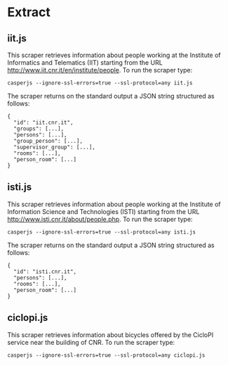# Extract

## iit.js

This scraper retrieves information about people working at the Institute of Informatics and Telematics (IIT) starting from the URL http://www.iit.cnr.it/en/institute/people. To run the scraper type:
```
casperjs --ignore-ssl-errors=true --ssl-protocol=any iit.js
```

The scraper returns on the standard output a JSON string structured as follows:
```
{
  "id": "iit.cnr.it",
  "groups": [...],
  "persons": [...],
  "group_person": [...],
  "supervisor_group": [...],
  "rooms": [...],
  "person_room": [...]
}
```

## isti.js

This scraper retrieves information about people working at the Institute of Information Science and Technologies (ISTI) starting from the URL http://www.isti.cnr.it/about/people.php. To run the scraper type:
```
casperjs --ignore-ssl-errors=true --ssl-protocol=any isti.js
```

The scraper returns on the standard output a JSON string structured as follows:
```
{
  "id": "isti.cnr.it",
  "persons": [...],
  "rooms": [...],
  "person_room": [...]
}
```

## ciclopi.js

This scraper retrieves information about bicycles offered by the CicloPI service near the building of CNR. To run the scraper type:
```
casperjs --ignore-ssl-errors=true --ssl-protocol=any ciclopi.js
```
